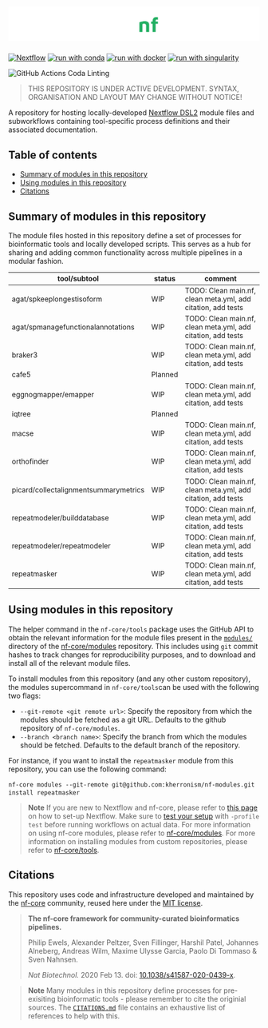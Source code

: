 # ![kherronism/nf-modules](docs/images/kherronism-nf-modules_logo_darkbg.png)

[![Nextflow](https://img.shields.io/badge/nextflow%20DSL2-%E2%89%A521.10.3-23aa62.svg?labelColor=000000)](https://www.nextflow.io/)
[![run with conda](http://img.shields.io/badge/run%20with-conda-3EB049?labelColor=000000&logo=anaconda)](https://docs.conda.io/en/latest/)
[![run with docker](https://img.shields.io/badge/run%20with-docker-0db7ed?labelColor=000000&logo=docker)](https://www.docker.com/)
[![run with singularity](https://img.shields.io/badge/run%20with-singularity-1d355c.svg?labelColor=000000)](https://sylabs.io/docs/)

![GitHub Actions Coda Linting](https://github.com/nf-core/modules/workflows/Code%20Linting/badge.svg)

> THIS REPOSITORY IS UNDER ACTIVE DEVELOPMENT. SYNTAX, ORGANISATION AND LAYOUT MAY CHANGE WITHOUT NOTICE!

A repository for hosting locally-developed [Nextflow DSL2](https://www.nextflow.io/docs/latest/dsl2.html) module files and subworkflows containing tool-specific process definitions and their associated documentation.

## Table of contents

- [Summary of modules in this repository](#summary-of-modules-in-this-repository)
- [Using modules in this repository](#using-modules-in-this-repository)
- [Citations](#citations)

## Summary of modules in this repository

The module files hosted in this repository define a set of processes for bioinformatic tools and locally developed scripts. This serves as a hub for sharing and adding common functionality across multiple pipelines in a modular fashion.

| tool/subtool                          | status  | comment                                                      |
| ------------------------------------- | ------- | ------------------------------------------------------------ |
| agat/spkeeplongestisoform             | WIP     | TODO: Clean main.nf, clean meta.yml, add citation, add tests |
| agat/spmanagefunctionalannotations    | WIP     | TODO: Clean main.nf, clean meta.yml, add citation, add tests |
| braker3                               | WIP     | TODO: Clean main.nf, clean meta.yml, add citation, add tests |
| cafe5                                 | Planned |                                                              |
| eggnogmapper/emapper                  | WIP     | TODO: Clean main.nf, clean meta.yml, add citation, add tests |
| iqtree                                | Planned |                                                              |
| macse                                 | WIP     | TODO: Clean main.nf, clean meta.yml, add citation, add tests |
| orthofinder                           | WIP     | TODO: Clean main.nf, clean meta.yml, add citation, add tests |
| picard/collectalignmentsummarymetrics | WIP     | TODO: Clean main.nf, clean meta.yml, add citation, add tests |
| repeatmodeler/builddatabase           | WIP     | TODO: Clean main.nf, clean meta.yml, add citation, add tests |
| repeatmodeler/repeatmodeler           | WIP     | TODO: Clean main.nf, clean meta.yml, add citation, add tests |
| repeatmasker                          | WIP     | TODO: Clean main.nf, clean meta.yml, add citation, add tests |

## Using modules in this repository

The helper command in the `nf-core/tools` package uses the GitHub API to obtain the relevant information for the module files present in the [`modules/`](modules/) directory of the [nf-core/modules](https://github.com/nf-core/tools) repository. This includes using `git` commit hashes to track changes for reproducibility purposes, and to download and install all of the relevant module files.

To install modules from this repository (and any other custom repository), the modules supercommand in `nf-core/tools`can be used with the following two flags:

- `--git-remote <git remote url>`: Specify the repository from which the modules should be fetched as a git URL. Defaults to the github repository of `nf-core/modules`.
- `--branch <branch name>`: Specify the branch from which the modules should be fetched. Defaults to the default branch of the repository.

For instance, if you want to install the `repeatmasker` module from this repository, you can use the following command:

```terminal
nf-core modules --git-remote git@github.com:kherronism/nf-modules.git install repeatmasker
```

> **Note**
> If you are new to Nextflow and nf-core, please refer to [this page](https://nf-co.re/docs/usage/installation) on how
> to set-up Nextflow. Make sure to [test your setup](https://nf-co.re/docs/usage/introduction#how-to-run-a-pipeline)
> with `-profile test` before running workflows on actual data.
> For more information on using nf-core modules, please refer to [nf-core/modules](https://github.com/nf-core/modules).
> For more information on installing modules from custom repositories, please refer to [nf-core/tools](https://github.com/nf-core/tools#custom-remote-modules).

## Citations
This repository uses code and infrastructure developed and maintained by the [nf-core](https://nf-co.re) community, reused here under the [MIT license](https://github.com/nf-core/tools/blob/master/LICENSE).

> **The nf-core framework for community-curated bioinformatics pipelines.**
>
> Philip Ewels, Alexander Peltzer, Sven Fillinger, Harshil Patel, Johannes Alneberg, Andreas Wilm, Maxime Ulysse Garcia, Paolo Di Tommaso & Sven Nahnsen.
>
> _Nat Biotechnol._ 2020 Feb 13. doi: [10.1038/s41587-020-0439-x](https://dx.doi.org/10.1038/s41587-020-0439-x).

> **Note**
> Many modules in this repository define processes for pre-exisiting bioinformatic tools - please remember to cite the originial sources. The [`CITATIONS.md`](CIATIONS.md) file contains an exhaustive list of references to help with this.

<!---

### Offline usage

If you want to use an existing module file available in `nf-core/modules`, and you're running on a system that has no internet connection, you'll need to download the repository (e.g. `git clone https://github.com/nf-core/modules.git`) and place it in a location that is visible to the file system on which you are running the pipeline. Then run the pipeline by creating a custom config file called e.g. `custom_module.conf` containing the following information:

```bash
include /path/to/downloaded/modules/directory/
```

Then you can run the pipeline by directly passing the additional config file with the `-c` parameter:

```bash
nextflow run /path/to/pipeline/ -c /path/to/custom_module.conf
```

> Note that the nf-core/tools helper package has a `download` command to download all required pipeline
> files + singularity containers + institutional configs + modules in one go for you, to make this process easier.

# New test data created for the module- sequenzautils/bam2seqz
The new test data is an output from another module- sequenzautils/bcwiggle- (which uses sarscov2 genome fasta file as an input).
-->
